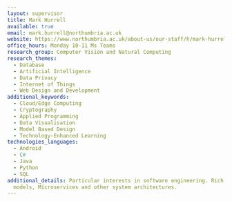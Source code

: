 ```yaml
---
layout: supervisor
title: Mark Hurrell
available: true
email: mark.hurrell@northumbria.ac.uk
website: https://www.northumbria.ac.uk/about-us/our-staff/h/mark-hurrell/
office_hours: Monday 10-11 Ms Teams
research_group: Computer Vision and Natural Computing
research_themes:
  - Database
  - Artificial Intelligence
  - Data Privacy
  - Internet of Things
  - Web Design and Development
additional_keywords:
  - Cloud/Edge Computing
  - Cryptography
  - Applied Programming
  - Data Visualisation
  - Model Based Design
  - Technology-Enhanced Learning
technologies_languages:
  - Android
  - C#
  - Java
  - Python
  - SQL
additional_details: Particular interests in software engineering. Rich Domain
  models, Microservices and other system architectures.
---
```

